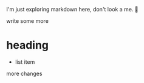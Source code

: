 I'm just exploring markdown here, don't look a me.  :see_no_evil:

write some more

# heading

- list item

more changes